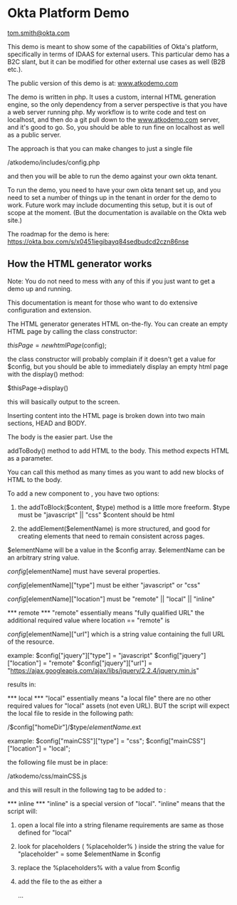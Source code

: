 # Okta Platform Demo #

tom.smith@okta.com

This demo is meant to show some of the capabilities of Okta's platform, specifically in terms of IDAAS for external users. This particular demo has a B2C slant, but it can be modified for other external use cases as well (B2B etc.).

The public version of this demo is at: www.atkodemo.com

The demo is written in php. It uses a custom, internal HTML generation engine, so the only dependency from a server perspective is that you have a web server running php. My workflow is to write code and test on localhost, and then do a git pull down to the www.atkodemo.com server, and it's good to go. So, you should be able to run fine on localhost as well as a public server.

The approach is that you can make changes to just a single file

/atkodemo/includes/config.php

and then you will be able to run the demo against your own okta tenant.

To run the demo, you need to have your own okta tenant set up, and you need to set a number of things up in the tenant in order for the demo to work. Future work may include documenting this setup, but it is out of scope at the moment. (But the documentation is available on the Okta web site.)

The roadmap for the demo is here: https://okta.box.com/s/x0451iegibayq84sedbudcd2czn86nse

## How the HTML generator works ##

Note: You do not need to mess with any of this if you just want to get a demo up and running.

This documentation is meant for those who want to do extensive configuration and extension.

The HTML generator generates HTML on-the-fly. You can create an empty HTML page by calling the class constructor:

$thisPage = new htmlPage($config);

the class constructor will probably complain if it doesn't get a value for $config, but you should be able to immediately display an empty html page with the display() method:

$thisPage->display()

this will basically output <html><head></head><body></body></html> to the screen.

Inserting content into the HTML page is broken down into two main sections, HEAD and BODY.

The body is the easier part. Use the

addToBody() method to add HTML to the body. This method expects HTML as a parameter.

You can call this method as many times as you want to add new blocks of HTML to the body.

To add a new component to <HEAD>, you have two options:

1) the addToBlock($content, $type) method is a little more freeform.
$type must be "javascript" || "css"
$content should be html

2) the addElement($elementName) is more structured, and good for creating elements that need to remain consistent across pages.

$elementName will be a value in the $config array. $elementName can be an arbitrary string value.

$config[$elementName] must have several properties.

$config[$elementName]["type"] must be either "javascript" or "css"

$config[$elementName]["location"] must be  "remote" || "local" || "inline"

*** remote ***
"remote" essentially means "fully qualified URL"
the additional required value where location == "remote" is

$config[$elementName]["url"] which is a string value containing the full URL of the resource.

example:
$config["jquery"]["type"] = "javascript"
$config["jquery"]["location"] = "remote"
$config["jquery"]["url"] = "https://ajax.googleapis.com/ajax/libs/jquery/2.2.4/jquery.min.js"

results in:

<script src = 'https://ajax.googleapis.com/ajax/libs/jquery/2.2.4/jquery.min.js'></script>

*** local ***
"local" essentially means "a local file"
there are no other required values for "local" assets (not even URL). BUT the script will expect the local file to reside in the following path:

/$config["homeDir"]/$type/$elementName.$ext

example:
$config["mainCSS"]["type"] = "css";
$config["mainCSS"]["location"] = "local";

the following file must be in place:

/atkodemo/css/mainCSS.js

and this will result in the following tag to be added to <head>:

<link rel = 'stylesheet' href = '/atkodemo/css/mainCSS.css'/>

*** inline ***
"inline" is a special version of "local".
"inline" means that the script will:

1. open a local file into a string
filename requirements are same as those defined for "local"

2. look for placeholders ( %placeholder% ) inside the string
the value for "placeholder" = some $elementName in $config

3. replace the %placeholders% with a value from $config

4. add the file to the <head> as either a <script> or <css>

example:

$config["checkForSession"]["type"] = "javascript";
$config["checkForSession"]["location"] = "inline";
$config["checkForSession"]["vars"] = array("oktaBaseURL", "homePage");

the following file must be in place:

/atkodemo/javascript/checkForSession.js

the script will open this file into a string.

the script will look in the string for "%oktaBaseURL%" and replace it with $config["oktaBaseURL"]
the script will look in the string for "%homePage%" and replace it with $config["homePage"]

the script will paste the string into the head as follows:

<head>

<script>

[the string]

</script>

...
